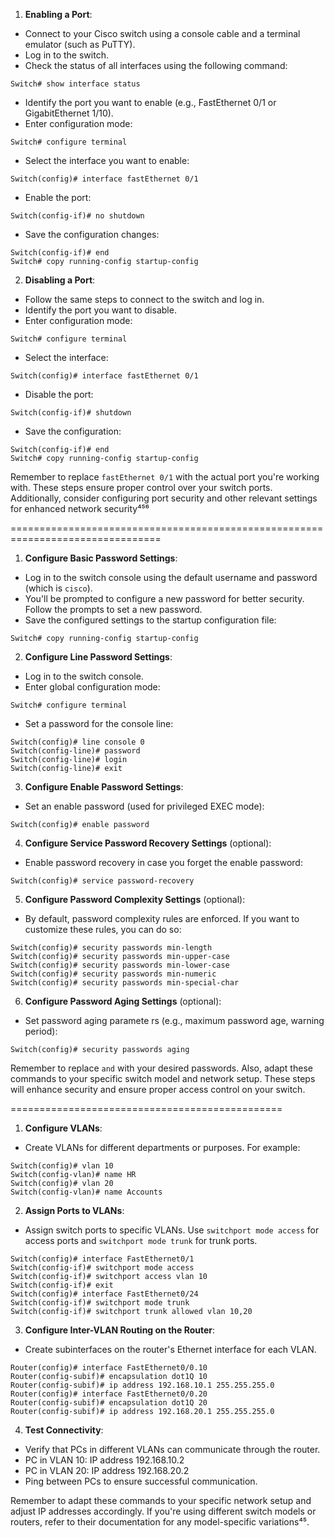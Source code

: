 1. **Enabling a Port**:
- Connect to your Cisco switch using a console cable and a terminal emulator (such as PuTTY).
- Log in to the switch.
- Check the status of all interfaces using the following command:
```shell
Switch# show interface status
```
- Identify the port you want to enable (e.g., FastEthernet 0/1 or GigabitEthernet 1/10).
- Enter configuration mode:
```shell
Switch# configure terminal
```
- Select the interface you want to enable:
```shell
Switch(config)# interface fastEthernet 0/1
```
- Enable the port:
```shell
Switch(config-if)# no shutdown
```
- Save the configuration changes:
```shell
Switch(config-if)# end
Switch# copy running-config startup-config
```

2. **Disabling a Port**:
- Follow the same steps to connect to the switch and log in.
- Identify the port you want to disable.
- Enter configuration mode:
```shell
Switch# configure terminal
```
- Select the interface:
```shell
Switch(config)# interface fastEthernet 0/1
```
- Disable the port:
```shell
Switch(config-if)# shutdown
```
- Save the configuration:
```shell
Switch(config-if)# end
Switch# copy running-config startup-config
```

Remember to replace `fastEthernet 0/1` with the actual port you're working with. These steps ensure proper control over your switch ports. Additionally, consider configuring port security and other relevant settings for enhanced network security⁴⁵⁶


================================================================================

1. **Configure Basic Password Settings**:
- Log in to the switch console using the default username and password (which is `cisco`).
- You'll be prompted to configure a new password for better security. Follow the prompts to set a new password.
- Save the configured settings to the startup configuration file:
```shell
Switch# copy running-config startup-config
```

2. **Configure Line Password Settings**:
- Log in to the switch console.
- Enter global configuration mode:
```shell
Switch# configure terminal
```
- Set a password for the console line:
```shell
Switch(config)# line console 0
Switch(config-line)# password
Switch(config-line)# login
Switch(config-line)# exit
```

3. **Configure Enable Password Settings**:
- Set an enable password (used for privileged EXEC mode):
```shell
Switch(config)# enable password
```

4. **Configure Service Password Recovery Settings** (optional):
- Enable password recovery in case you forget the enable password:
```shell
Switch(config)# service password-recovery
```

5. **Configure Password Complexity Settings** (optional):
- By default, password complexity rules are enforced. If you want to customize these rules, you can do so:
```shell
Switch(config)# security passwords min-length
Switch(config)# security passwords min-upper-case
Switch(config)# security passwords min-lower-case
Switch(config)# security passwords min-numeric
Switch(config)# security passwords min-special-char
```

6. **Configure Password Aging Settings** (optional):
- Set password aging paramete rs (e.g., maximum password age, warning period):
```shell
Switch(config)# security passwords aging
```

Remember to replace `` and `` with your desired passwords. Also, adapt these commands to your specific switch model and network setup. These steps will enhance security and ensure proper access control on your switch.


===============================================



1. **Configure VLANs**:
- Create VLANs for different departments or purposes. For example:
```shell
Switch(config)# vlan 10
Switch(config-vlan)# name HR
Switch(config)# vlan 20
Switch(config-vlan)# name Accounts
```
2. **Assign Ports to VLANs**:
- Assign switch ports to specific VLANs. Use `switchport mode access` for access ports and `switchport mode trunk` for trunk ports.
```shell
Switch(config)# interface FastEthernet0/1
Switch(config-if)# switchport mode access
Switch(config-if)# switchport access vlan 10
Switch(config-if)# exit
Switch(config)# interface FastEthernet0/24
Switch(config-if)# switchport mode trunk
Switch(config-if)# switchport trunk allowed vlan 10,20
```
3. **Configure Inter-VLAN Routing on the Router**:
- Create subinterfaces on the router's Ethernet interface for each VLAN.
```shell
Router(config)# interface FastEthernet0/0.10
Router(config-subif)# encapsulation dot1Q 10
Router(config-subif)# ip address 192.168.10.1 255.255.255.0
Router(config)# interface FastEthernet0/0.20
Router(config-subif)# encapsulation dot1Q 20
Router(config-subif)# ip address 192.168.20.1 255.255.255.0
```
4. **Test Connectivity**:
- Verify that PCs in different VLANs can communicate through the router.
- PC in VLAN 10: IP address 192.168.10.2
- PC in VLAN 20: IP address 192.168.20.2
- Ping between PCs to ensure successful communication.

Remember to adapt these commands to your specific network setup and adjust IP addresses accordingly. If you're using different switch models or routers, refer to their documentation for any model-specific variations⁴⁵.

